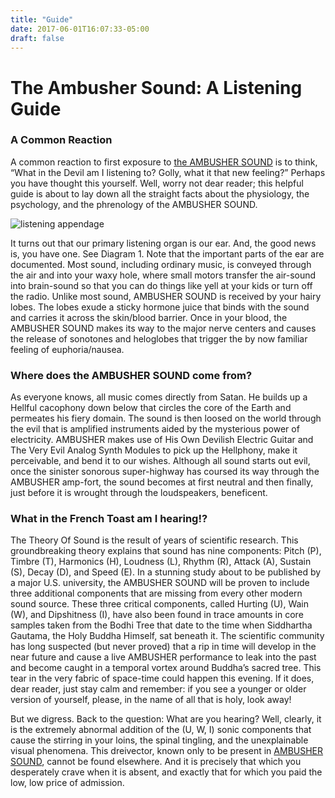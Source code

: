 ```yaml
---
title: "Guide"
date: 2017-06-01T16:07:33-05:00
draft: false
---
```


# The Ambusher Sound: A Listening Guide

### A Common Reaction

A common reaction to first exposure to [the AMBUSHER SOUND](https://soundcloud.com/ambushersound) is to think, “What in the Devil am I listening to? Golly, what it that new feeling?” Perhaps you have thought this yourself. Well, worry not dear reader; this helpful guide is about to lay down all the straight facts about the physiology, the psychology, and the phrenology of the AMBUSHER SOUND.

![listening appendage](/img/ear.jpg)

It turns out that our primary listening organ is our ear. And, the good news is, you have one. See Diagram 1. Note that the important parts of the ear are documented. Most sound, including ordinary music, is conveyed through the air and into your waxy hole, where small motors transfer the air-sound into brain-sound so that you can do things like yell at your kids or turn off the radio. Unlike most sound, AMBUSHER SOUND is received by your hairy lobes. The lobes exude a sticky hormone juice that binds with the sound and carries it across the skin/blood barrier. Once in your blood, the AMBUSHER SOUND makes its way to the major nerve centers and causes the release of sonotones and heloglobes that trigger the by now familiar feeling of euphoria/nausea.

### Where does the AMBUSHER SOUND come from?

As everyone knows, all music comes directly from Satan. He builds up a Hellful cacophony down below that circles the core of the Earth and permeates his fiery domain. The sound is then loosed on the world through the evil that is amplified instruments aided by the mysterious power of electricity. AMBUSHER makes use of His Own Devilish Electric Guitar and The Very Evil Analog Synth Modules to pick up the Hellphony, make it perceivable, and bend it to our wishes. Although all sound starts out evil, once the sinister sonorous super-highway has coursed its way through the AMBUSHER amp-fort, the sound becomes at first neutral and then finally, just before it is wrought through the loudspeakers, beneficent.

### What in the French Toast am I hearing!?

The Theory Of Sound is the result of years of scientific research. This groundbreaking theory explains that sound has nine components: Pitch (P), Timbre (T), Harmonics (H), Loudness (L), Rhythm (R), Attack (A), Sustain (S), Decay (D), and Speed (E). In a stunning study about to be published by a major U.S. university, the AMBUSHER SOUND will be proven to include three additional components that are missing from every other modern sound source. These three critical components, called Hurting (U), Wain (W), and Dipshitness (I), have also been found in trace amounts in core samples taken from the Bodhi Tree that date to the time when Siddhartha Gautama, the Holy Buddha Himself, sat beneath it. The scientific community has long suspected (but never proved) that a rip in time will develop in the near future and cause a live AMBUSHER performance to leak into the past and become caught in a temporal vortex around Buddha’s sacred tree. This tear in the very fabric of space-time could happen this evening. If it does, dear reader, just stay calm and remember: if you see a younger or older version of yourself, please, in the name of all that is holy, look away!

But we digress. Back to the question: What are you hearing? Well, clearly, it is the extremely abnormal addition of the (U, W, I) sonic components that cause the stirring in your loins, the spinal tingling, and the unexplainable visual phenomena. This dreivector, known only to be present in [AMBUSHER SOUND](https://soundcloud.com/ambushersound), cannot be found elsewhere. And it is precisely that which you desperately crave when it is absent, and exactly that for which you paid the low, low price of admission.



